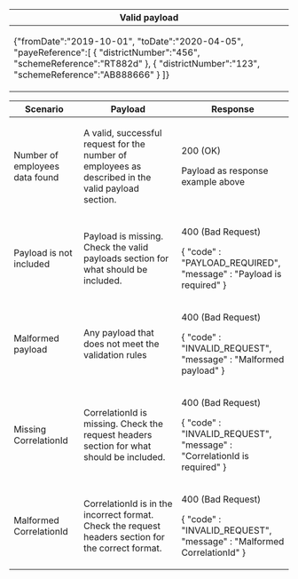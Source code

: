 <table>
    <col width="100%">
    <thead>
    <tr>
        <th>Valid payload</th>
    </tr>
    </thead>
    <tbody>
    <tr>
        <td>
            <p>{&quot;fromDate&quot;:&quot;2019-10-01&quot;,
                &quot;toDate&quot;:&quot;2020-04-05&quot;,
                &quot;payeReference&quot;:[
                    {
                    &quot;districtNumber&quot;:&quot;456&quot;,
                    &quot;schemeReference&quot;:&quot;RT882d&quot;
                    },
                    {
                    &quot;districtNumber&quot;:&quot;123&quot;,
                    &quot;schemeReference&quot;:&quot;AB888666&quot;
                    }
                ]}
            </p>
        </td>
    </tr>
    </tbody>
</table>

<table>
    <col width="25%">
    <col width="35%">
    <col width="40%">
    <thead>
    <tr>
        <th>Scenario</th>
        <th>Payload</th>
        <th>Response</th>
    </tr>
    </thead>
    <tbody>
    <tr>
        <td><p>Number of employees data found</p>
        <td><p>A valid, successful request for the number of employees as described in the valid payload section.</p></td>
        <td><p>200 (OK)</p><p>Payload as response example above</p></td>
    </tr>
    <tr>
          <td>
            <p>
              Payload is not included
            </p>
          </td>
          <td><p>Payload is missing. Check the valid payloads section for what should be included.</p></td>
          <td><p>400 (Bad Request)</p>
          <p>{ &quot;code&quot; : &quot;PAYLOAD_REQUIRED&quot;,<br/>&quot;message&quot; : &quot;Payload is required&quot; }</p></td>
    </tr>
    <tr>
        <td><p>Malformed payload</p></td>
        <td><p>Any payload that does not meet the validation rules</p></td>
        <td>
            <p>400 (Bad Request)</p>
            <p>{ &quot;code&quot; : &quot;INVALID_REQUEST&quot;,<br/>&quot;message&quot; : &quot;Malformed payload&quot; }</p>
        </td>
    </tr>
    <tr>
        <td><p>Missing CorrelationId</p></td>
        <td><p>CorrelationId is missing. Check the request headers section for what should be included.</p></td>
        <td>
            <p>400 (Bad Request)</p>
            <p>{ &quot;code&quot; : &quot;INVALID_REQUEST&quot;,<br/>&quot;message&quot; : &quot;CorrelationId is required&quot; }</p></td>
        </td>
    </tr>
    <tr>
        <td><p>Malformed CorrelationId</p></td>
        <td><p>CorrelationId is in the incorrect format. Check the request headers section for the correct format.</p></td>
        <td>
            <p>400 (Bad Request)</p>
            <p>{ &quot;code&quot; : &quot;INVALID_REQUEST&quot;,<br/>&quot;message&quot; : &quot;Malformed CorrelationId&quot; }</p>
        </td>
    </tr>
  </tbody>
</table>